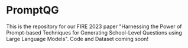 # PromptQG
This is the repository for our FIRE 2023 paper "Harnessing the Power of Prompt-based Techniques for Generating School-Level Questions using Large Language Models". Code and Dataset coming soon!


